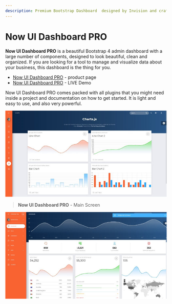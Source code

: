 ```yaml
---
description: Premium Bootstrap Dashboard  designed by Invision and crafted by Creative-Tim.
---
```


# Now UI Dashboard PRO

**Now UI Dashboard PRO** is a beautiful Bootstrap 4 admin dashboard with a large number of components, designed to look beautiful, clean and organized. If you are looking for a tool to manage and visualize data about your business, this dashboard is the thing for you. 

* [Now UI Dashboard PRO](https://bit.ly/2RXrJWU) - product page
* [Now UI Dashboard PRO](https://bit.ly/2RT4pcI) - LIVE Demo

Now UI Dashboard PRO comes packed with all plugins that you might need inside a project and documentation on how to get started. It is light and easy to use, and also very powerful. 

![Now UI Dashboard - Charts Page.](../../.gitbook/assets/now-ui-dashboard-pro-charts.jpg)

> **Now UI Dashboard PRO** - Main Screen

![Now UI Dashboard PRO.](../../.gitbook/assets/now-ui-dashboard-pro.jpg)

